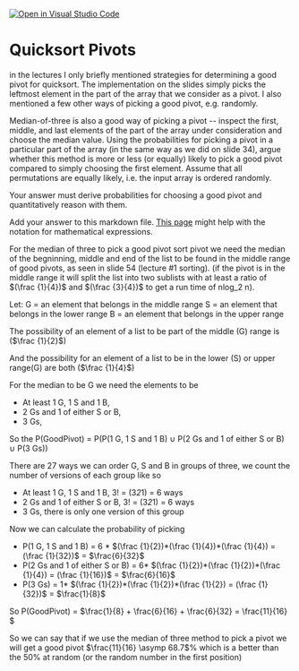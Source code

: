 [![Open in Visual Studio Code](https://classroom.github.com/assets/open-in-vscode-718a45dd9cf7e7f842a935f5ebbe5719a5e09af4491e668f4dbf3b35d5cca122.svg)](https://classroom.github.com/online_ide?assignment_repo_id=13056591&assignment_repo_type=AssignmentRepo)
# Quicksort Pivots

in the lectures I only briefly mentioned strategies for determining a good pivot
for quicksort. The implementation on the slides simply picks the leftmost
element in the part of the array that we consider as a pivot. I also mentioned a
few other ways of picking a good pivot, e.g. randomly.

Median-of-three is also a good way of picking a pivot -- inspect the first,
middle, and last elements of the part of the array under consideration and
choose the median value. Using the probabilities for picking a pivot in a
particular part of the array (in the same way as we did on slide 34), argue
whether this method is more or less (or equally) likely to pick a good pivot
compared to simply choosing the first element. Assume that all permutations are
equally likely, i.e. the input array is ordered randomly.

Your answer must derive probabilities for choosing a good pivot and
quantitatively reason with them.

Add your answer to this markdown file. [This
page](https://docs.github.com/en/get-started/writing-on-github/working-with-advanced-formatting/writing-mathematical-expressions)
might help with the notation for mathematical expressions.

For the median of three to pick a good pivot sort pivot we need the 
median of the begninning, middle and end of the list to be found in the middle range
of good pivots, as seen in slide 54 (lecture #1 sorting). (if the pivot is in the middle range it will split the list into two sublists with at least a ratio of $(\frac {1}{4})$ and $(\frac {3}{4})$ to get a run time of nlog_2 n).

Let:
G = an element that belongs in the middle range
S = an element that belongs in the lower range
B = an element that belongs in the upper range

The possibility of an element of a list to be part of the middle (G) range is ($\frac {1}{2}$)

And the possibility for an element of a list to be in the lower (S) or upper range(G) are both ($\frac {1}{4}$)

For the median to be G we need the elements to be 
-  At least 1 G, 1 S and 1 B, 
-  2 Gs and 1 of either S or B,
-  3 Gs,

So the P(GoodPivot) = P(P(1 G, 1 S and 1 B)  $\cup$ P(2 Gs and 1 of either S or B) $\cup$ P(3 Gs))

There are 27 ways we can order G, S and B in groups of three, we count the number of versions of each group like so

- At least 1 G, 1 S and 1 B, 3! = (3*2*1) = 6 ways 
- 2 Gs and 1 of either S or B, 3! = (3*2*1) = 6 ways 
- 3 Gs, there is only one version of this group

Now we can calculate the probability of picking 

- P(1 G, 1 S and 1 B) = 6 * $(\frac {1}{2})*(\frac {1}{4})*(\frac {1}{4}) = (\frac {1}{32})$ = $\frac{6}{32}$
- P(2 Gs and 1 of either S or B) = 6* $(\frac {1}{2})*(\frac {1}{2})*(\frac {1}{4}) = (\frac {1}{16})$ = $\frac{6}{16}$
- P(3 Gs) = 1* $(\frac {1}{2})*(\frac {1}{2})*(\frac {1}{2}) = (\frac {1}{32})$ = $\frac{1}{8}$

So P(GoodPivot) = $\frac{1}{8} + \frac{6}{16} + \frac{6}{32} = \frac{11}{16} $

So we can say that if we use the median of three method to pick a pivot we will get a good pivot $\frac{11}{16} \asymp 68.7$% which is a better than the 50% at random (or the random number in the first position)